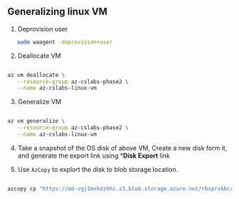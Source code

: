## Generalizing linux VM

1. Deprovision user 

```sh
   sudo waagent -deprovision+user

```

2. Deallocate VM

```sh

az vm deallocate \
   --resource-group az-cslabs-phase2 \
   --name az-cslabs-linux-vm

```

3. Generalize VM

```sh

az vm generalize \
   --resource-group az-cslabs-phase2 \
   --name az-cslabs-linux-vm

```

4. Take a snapshot of the OS disk of above VM, Create a new disk form it, and generate the export link using ***Disk Export** link

5. Use `AzCopy` to explort the disk to blob storage location. 

```sh

azcopy cp "https://md-vgj1mxkdzhhz.z3.blob.storage.azure.net/rbsprxkbcr0p/abcd?sv=2018-03-28&sr=b&si=5e5c3351-ce8f-41e7-be44-838e65310fb3&sig=I1qqb6BNwyAuGeVC3zuR17W5EhwSDRqgE7RzzHNgdT0%3D" "https://csalabsshrdstrg1.blob.core.windows.net/cloudacademy/databricks/linux_vm_v1_0.vhd?sv=2021-04-10&st=2022-12-15T08%3A57%3A32Z&se=2022-12-16T08%3A57%3A32Z&sr=c&sp=racwl&sig=u7ITsjVKTcuM8zOs38xnMAEwuXMFqTIGDI%2Bv1qEsS0s%3D"


```
